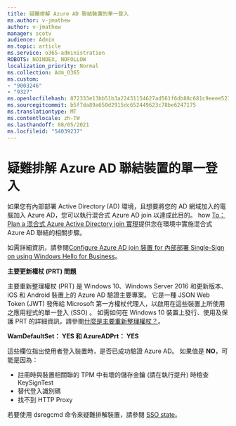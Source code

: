 ```yaml
---
title: 疑難排解 Azure AD 聯結裝置的單一登入
ms.author: v-jmathew
author: v-jmathew
manager: scotv
audience: Admin
ms.topic: article
ms.service: o365-administration
ROBOTS: NOINDEX, NOFOLLOW
localization_priority: Normal
ms.collection: Adm_O365
ms.custom:
- "9003246"
- "9327"
ms.openlocfilehash: 872333e13bb51b3a22431154627ad561f6db88c681c9eeee523fdd09e58c0371
ms.sourcegitcommit: b5f7da89a650d2915dc652449623c78be6247175
ms.translationtype: MT
ms.contentlocale: zh-TW
ms.lasthandoff: 08/05/2021
ms.locfileid: "54039237"
---
```

# <a name="troubleshoot-single-sign-on-for-azure-ad-joined-devices"></a>疑難排解 Azure AD 聯結裝置的單一登入

如果您有內部部署 Active Directory (AD) 環境，且想要將您的 AD 網域加入的電腦加入 Azure AD，您可以執行混合式 Azure AD join 以達成此目的。 how [To： Plan a 混合式 Azure Active Directory join 實現](https://docs.microsoft.com/azure/active-directory/devices/hybrid-azuread-join-plan)提供您在環境中實施混合式 Azure AD 聯結的相關步驟。

如需詳細資訊，請參閱[Configure Azure AD join 裝置 for 內部部署 Single-Sign on using Windows Hello for Business](https://docs.microsoft.com/windows/security/identity-protection/hello-for-business/hello-hybrid-aadj-sso-base)。

**主要更新權杖 (PRT) 問題**

主要重新整理權杖 (PRT) 是 Windows 10、Windows Server 2016 和更新版本、iOS 和 Android 裝置上的 Azure AD 驗證主要專案。 它是一種 JSON Web Token (JWT) 發佈給 Microsoft 第一方權杖代理人，以啟用在這些裝置上所使用之應用程式的單一登入 (SSO) 。 如需如何在 Windows 10 裝置上發行、使用及保護 PRT 的詳細資訊，請參閱[什麼是主要重新整理權杖？](https://docs.microsoft.com/azure/active-directory/devices/concept-primary-refresh-token)。

**WamDefaultSet： YES 和 AzureADPrt： YES**

這些欄位指出使用者登入裝置時，是否已成功驗證 Azure AD。 如果值是 **NO**，可能是因為：

- 註冊時與裝置相關聯的 TPM 中有壞的儲存金鑰 (請在執行提升) 時檢查 KeySignTest
- 替代登入識別碼
- 找不到 HTTP Proxy

若要使用 dsregcmd 命令來疑難排解裝置，請參閱 [SSO state](https://docs.microsoft.com/azure/active-directory/devices/troubleshoot-device-dsregcmd#sso-state)。
